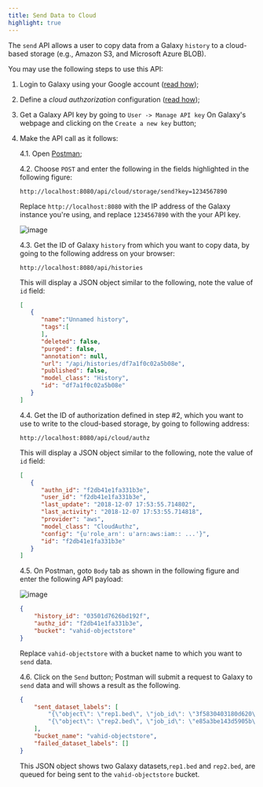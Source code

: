 ```yaml
---
title: Send Data to Cloud
highlight: true
---
```


The `send` API allows a user to copy data from a Galaxy `history` to a cloud-based storage (e.g., Amazon S3, and 
Microsoft Azure BLOB).

You may use the following steps to use this API:

1. Login to Galaxy using your Google account ([read how](/authnz/config/oidc/));
2. Define a _cloud authzorization_ configuration ([read how](/authnz/cloud/));
3. Get a Galaxy API key by going to `User -> Manage API key` On Galaxy's webpage and clicking on the 
`Create a new key` button;
4. Make the API call as it follows:

    4.1. Open [Postman](https://www.getpostman.com);
    
    4.2. Choose `POST` and enter the following in the fields highlighted in the following figure:
    
    ```
    http://localhost:8080/api/cloud/storage/send?key=1234567890
    ```
        
    Replace `http://localhost:8080` with the IP address of the Galaxy instance you're using, and
    replace `1234567890` with the your API key.
        
    ![image](/src/cloud/storage/send_01.png)
    
    4.3. Get the ID of Galaxy `history` from which you want to copy data, by going to the following
    address on your browser:
    
    ```
    http://localhost:8080/api/histories
    ```
        
    This will display a JSON object similar to the following, note the value of `id` field:
    
    ```json
    [
       {
          "name":"Unnamed history",
          "tags":[
          ],
          "deleted": false,
          "purged": false,
          "annotation": null,
          "url": "/api/histories/df7a1f0c02a5b08e",
          "published": false,
          "model_class": "History",
          "id": "df7a1f0c02a5b08e"
       }
    ]
    ```
        
    4.4. Get the ID of authorization defined in step #2, which you want to use to write to the 
    cloud-based storage, by going to following address: 
    
    ```
    http://localhost:8080/api/cloud/authz
    ```
        
    This will display a JSON object similar to the following, note the value of `id` field:
    
    ```json
    [
       {
          "authn_id": "f2db41e1fa331b3e",
          "user_id": "f2db41e1fa331b3e",
          "last_update": "2018-12-07 17:53:55.714802",
          "last_activity": "2018-12-07 17:53:55.714818",
          "provider": "aws",
          "model_class": "CloudAuthz",
          "config": "{u'role_arn': u'arn:aws:iam:: ...'}",
          "id": "f2db41e1fa331b3e"
       }
    ]
    ```
        
    4.5. On Postman, goto `Body` tab as shown in the following figure and enter the 
    following API payload:
    
    ![image](/src/cloud/storage/send_02.png)
    
    ```json
    {
        "history_id": "03501d7626bd192f",
        "authz_id": "f2db41e1fa331b3e",
        "bucket": "vahid-objectstore"
    }
    ```
    
    Replace `vahid-objectstore` with a bucket name to which you want to `send` data.
    
    4.6. Click on the `Send` button; Postman will submit a request to Galaxy to `send` data
    and will shows a result as the following. 
    
    ```json
    {
        "sent_dataset_labels": [
            "{\"object\": \"rep1.bed\", \"job_id\": \"3f5830403180d620\"}",
            "{\"object\": \"rep2.bed\", \"job_id\": \"e85a3be143d5905b\"}"
        ],
        "bucket_name": "vahid-objectstore",
        "failed_dataset_labels": []
    }
    ```
    
    This JSON object shows two Galaxy datasets,`rep1.bed` and `rep2.bed`, are queued for
    being sent to the `vahid-objectstore` bucket. 
